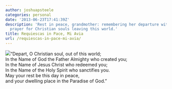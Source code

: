 ```yaml
---
author: joshuapsteele
categories: personal
date: '2013-06-23T17:41:39Z'
description: 'Rest in peace, grandmother: remembering her departure with the BCP''s
  prayer for Christian souls leaving this world.'
title: Requiescas in Pace, Mi Avia
url: /requiescas-in-pace-mi-avia/
---
```


![](https://fbcdn-sphotos-d-a.akamaihd.net/hphotos-ak-prn1/996164_10152895104580316_41022478_n.jpg)“Depart, O Christian soul, out of this world;  
In the Name of God the Father Almighty who created you;  
In the Name of Jesus Christ who redeemed you;  
In the Name of the Holy Spirit who sanctifies you.  
May your rest be this day in peace,  
and your dwelling place in the Paradise of God.”